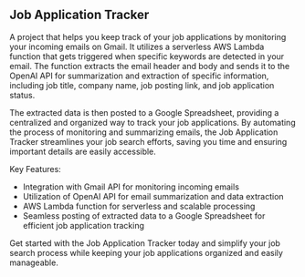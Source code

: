 ## Job Application Tracker

A project that helps you keep track of your job applications by monitoring your incoming emails on Gmail. It utilizes a serverless AWS Lambda function that gets triggered when specific keywords are detected in your email. The function extracts the email header and body and sends it to the OpenAI API for summarization and extraction of specific information, including job title, company name, job posting link, and job application status.

The extracted data is then posted to a Google Spreadsheet, providing a centralized and organized way to track your job applications. By automating the process of monitoring and summarizing emails, the Job Application Tracker streamlines your job search efforts, saving you time and ensuring important details are easily accessible.

Key Features:
- Integration with Gmail API for monitoring incoming emails
- Utilization of OpenAI API for email summarization and data extraction
- AWS Lambda function for serverless and scalable processing
- Seamless posting of extracted data to a Google Spreadsheet for efficient job application tracking

Get started with the Job Application Tracker today and simplify your job search process while keeping your job applications organized and easily manageable.
